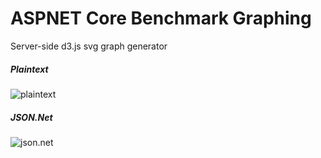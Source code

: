 # ASPNET Core Benchmark Graphing
Server-side d3.js svg graph generator
 
##### Plaintext
![plaintext](http://d3renderer.azurewebsites.net/plaintext?src=1&v=1)

##### JSON.Net
![json.net](http://d3renderer.azurewebsites.net/json?src=1&v=1)
